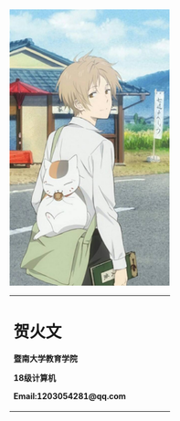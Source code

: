 <table border="0"><img src="https://github.com/Wen1203054281/Wen1203054281.github.io/blob/master/111.png" width="280" height="483.6"/>
<tr>
<td width="75%">
  <h1>贺火文</h1>
  <p><b>暨南大学教育学院</b></p>
  <p><b>18级计算机</b></p>
  <p><b>Email:1203054281@qq.com</b></p>
  </td>
 </tr>
</table>
